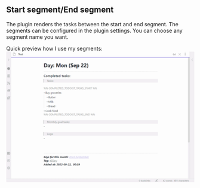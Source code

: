 ## Start segment/End segment
The plugin renders the tasks between the start and end segment.
The segments can be configured in the plugin settings. You can choose any segment name you want.

Quick preview how I use my segments:
![advanced_segments_demo](https://github.com/Ledaryy/obsidian-todoist-completed-tasks/blob/master/static/gif/advanced_segments.gif)